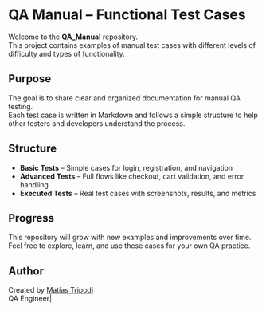 #  QA Manual – Functional Test Cases

Welcome to the **QA_Manual** repository.  
This project contains examples of manual test cases with different levels of difficulty and types of functionality.

## Purpose

The goal is to share clear and organized documentation for manual QA testing.  
Each test case is written in Markdown and follows a simple structure to help other testers and developers understand the process.

## Structure

- **Basic Tests** – Simple cases for login, registration, and navigation
- **Advanced Tests** – Full flows like checkout, cart validation, and error handling
- **Executed Tests** – Real test cases with screenshots, results, and metrics

## Progress

This repository will grow with new examples and improvements over time.  
Feel free to explore, learn, and use these cases for your own QA practice.

## Author

Created by [Matías Tripodi](https://www.linkedin.com/in/matias-tripodi-139925a0/)  
QA Engineer|
